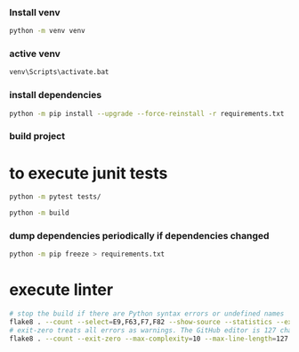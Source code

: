 ### Install venv

```bash
python -m venv venv
```

### active venv

```bash
venv\Scripts\activate.bat
```

### install dependencies

```bash
python -m pip install --upgrade --force-reinstall -r requirements.txt
```

### build project

# to execute junit tests

```bash
python -m pytest tests/
```

```bash
python -m build
```

### dump dependencies periodically if dependencies changed

```bash
python -m pip freeze > requirements.txt
```


# execute linter

```bash
# stop the build if there are Python syntax errors or undefined names
flake8 . --count --select=E9,F63,F7,F82 --show-source --statistics --exclude=.svn,CVS,.bzr,.hg,.git,__pycache__,.tox,.eggs,*.egg,*.sql,venv
# exit-zero treats all errors as warnings. The GitHub editor is 127 chars wide
flake8 . --count --exit-zero --max-complexity=10 --max-line-length=127 --statistics --exclude=.svn,CVS,.bzr,.hg,.git,__pycache__,.tox,.eggs,*.egg,*.sql,venv
```
